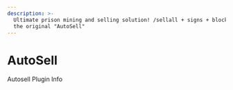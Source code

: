 ```yaml
---
description: >-
  Ultimate prison mining and selling solution! /sellall + signs + blocks2inv +
  the original "AutoSell"
---
```


# AutoSell

Autosell Plugin Info 